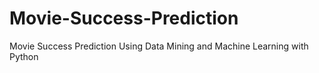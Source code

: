 # Movie-Success-Prediction
Movie Success Prediction Using Data Mining and Machine Learning with Python
